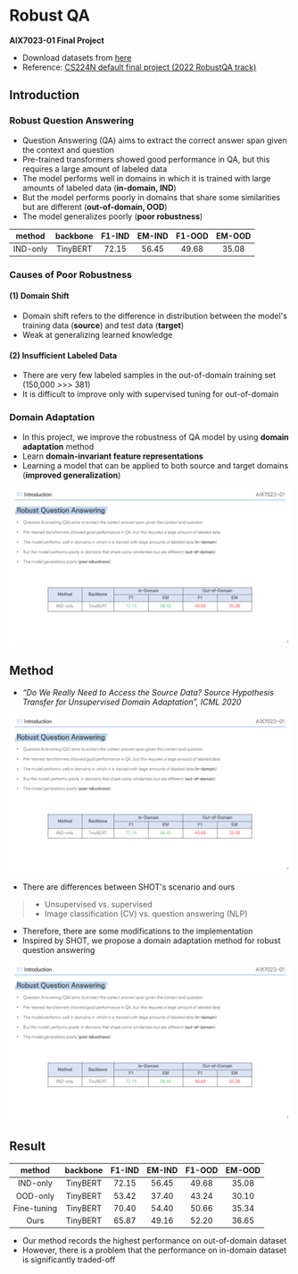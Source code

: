 # Robust QA
**AIX7023-01 Final Project**
- Download datasets from [here](https://drive.google.com/file/d/1Fv2d30hY-2niU7t61ktnMsi_HUXS6-Qx/view?usp=sharing)
- Reference: [CS224N default final project (2022 RobustQA track)](https://github.com/michiyasunaga/robustqa)

## Introduction
### Robust Question Answering
- Question Answering (QA) aims to extract the correct answer span given the context and question
- Pre-trained transformers showed good performance in QA, but this requires a large amount of labeled data
- The model performs well in domains in which it is trained with large amounts of labeled data (**in-domain, IND**)
- But the model performs poorly in domains that share some similarities but are different (**out-of-domain, OOD**)
- The model generalizes poorly (**poor robustness**) 

|  method  | backbone | F1-IND | EM-IND | F1-OOD | EM-OOD |
|:--------:|:--------:|:------:|:------:|:------:|:------:|
| IND-only | TinyBERT |  72.15 |  56.45 |  49.68 |  35.08 |

### Causes of Poor Robustness
#### (1) Domain Shift
- Domain shift refers to the difference in distribution between the model's training data (**source**) and test data (**target**)
- Weak at generalizing learned knowledge
#### (2) Insufficient Labeled Data
- There are very few labeled samples in the out-of-domain training set (150,000 >>> 381)
- It is difficult to improve only with supervised tuning for out-of-domain

### Domain Adaptation
- In this project, we improve the robustness of QA model by using **domain adaptation** method
- Learn **domain-invariant feature representations**
- Learning a model that can be applied to both source and target domains (**improved generalization**)

<p align="center">
    <img alt='fig1' src="./src/1.PNG?raw=true"></br>
</p>

## Method
- *“Do We Really Need to Access the Source Data? Source Hypothesis Transfer for Unsupervised Domain Adaptation”, ICML 2020*

<p align="center">
    <img alt='fig2' src="./src/1.PNG?raw=true"></br>
</p>

- There are differences between SHOT's scenario and ours
> - Unsupervised vs. supervised
> - Image classification (CV) vs. question answering (NLP)
- Therefore, there are some modifications to the implementation
- Inspired by SHOT, we propose a domain adaptation method for robust question answering

<p align="center">
    <img alt='fig3' src="./src/1.PNG?raw=true"></br>
</p>

## Result

|    method   | backbone | F1-IND | EM-IND | F1-OOD | EM-OOD |
|:-----------:|:--------:|:------:|:------:|:------:|:------:|
| IND-only    | TinyBERT |  72.15 |  56.45 |  49.68 |  35.08 |
| OOD-only    | TinyBERT |  53.42 |  37.40 |  43.24 |  30.10 |
| Fine-tuning | TinyBERT |  70.40 |  54.40 |  50.66 |  35.34 |
| Ours        | TinyBERT |  65.87 |  49.16 |  52.20 |  36.65 |

- Our method records the highest performance on out-of-domain dataset
- However, there is a problem that the performance on in-domain dataset is significantly traded-off
